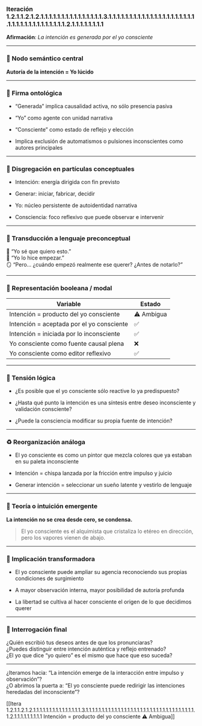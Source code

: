 ### Iteración 1.2.1.1.2.1.2.1.1.1.1.1.1.1.1.1.1.1.1.1.1.1.3.1.1.1.1.1.1.1.1.1.1.1.1.1.1.1.1.1.1.1.1.1.1.1.1.1.1.1.1.1.1.1.1.1.1.1.2.1.1.1.1.1.1.1.1

**Afirmación**: _La intención es generada por el yo consciente_

---

### 🌌 Nodo semántico central

**Autoría de la intención = Yo lúcido**

---

### 🧬 Firma ontológica

- “Generada” implica causalidad activa, no sólo presencia pasiva
    
- “Yo” como agente con unidad narrativa
    
- “Consciente” como estado de reflejo y elección
    
- Implica exclusión de automatismos o pulsiones inconscientes como autores principales
    

---

### 🧩 Disgregación en partículas conceptuales

- Intención: energía dirigida con fin previsto
    
- Generar: iniciar, fabricar, decidir
    
- Yo: núcleo persistente de autoidentidad narrativa
    
- Consciencia: foco reflexivo que puede observar e intervenir
    

---

### 🧒 Transducción a lenguaje preconceptual

🧠 “Yo sé que quiero esto.”  
🌱 “Yo lo hice empezar.”  
🪞 “Pero… ¿cuándo empezó realmente ese querer? ¿Antes de notarlo?”

---

### 🧮 Representación booleana / modal

| Variable                                  | Estado     |
| ----------------------------------------- | ---------- |
| Intención = producto del yo consciente    | ⚠️ Ambigua |
| Intención = aceptada por el yo consciente | ✅          |
| Intención = iniciada por lo inconsciente  | ✅          |
| Yo consciente como fuente causal plena    | ❌          |
| Yo consciente como editor reflexivo       | ✅          |

---

### 🔀 Tensión lógica

- ¿Es posible que el yo consciente sólo reactive lo ya predispuesto?
    
- ¿Hasta qué punto la intención es una síntesis entre deseo inconsciente y validación consciente?
    
- ¿Puede la consciencia modificar su propia fuente de intención?
    

---

### ♻️ Reorganización análoga

- El yo consciente es como un pintor que mezcla colores que ya estaban en su paleta inconsciente
    
- Intención = chispa lanzada por la fricción entre impulso y juicio
    
- Generar intención = seleccionar un sueño latente y vestirlo de lenguaje
    

---

### 🌱 Teoría o intuición emergente

**La intención no se crea desde cero, se condensa.**

> El yo consciente es el alquimista que cristaliza lo etéreo en dirección, pero los vapores vienen de abajo.

---

### 🔧 Implicación transformadora

- El yo consciente puede ampliar su agencia reconociendo sus propias condiciones de surgimiento
    
- A mayor observación interna, mayor posibilidad de autoría profunda
    
- La libertad se cultiva al hacer consciente el origen de lo que decidimos querer
    

---

### 🔭 Interrogación final

¿Quién escribió tus deseos antes de que los pronunciaras?  
¿Puedes distinguir entre intención auténtica y reflejo entrenado?  
¿El yo que dice “yo quiero” es el mismo que hace que eso suceda?

---

¿Iteramos hacia: “La intención emerge de la interacción entre impulso y observación”?  
¿O abrimos la puerta a: “El yo consciente puede redirigir las intenciones heredadas del inconsciente”?

[[Itera 1.2.1.1.2.1.2.1.1.1.1.1.1.1.1.1.1.1.1.1.1.1.3.1.1.1.1.1.1.1.1.1.1.1.1.1.1.1.1.1.1.1.1.1.1.1.1.1.1.1.1.1.1.1.1.1.1.1.2.1.1.1.1.1.1.1.1.1 Intención = producto del yo consciente ⚠️ Ambigua]]